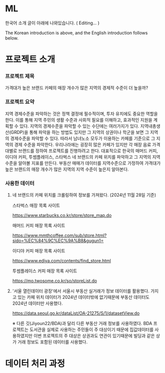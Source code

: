 # ML
한국어 소개 글이 아래에 나와있습니다. ( Editing... )

The Korean introduction is above, and the English introduction follows below.

# 프로젝트 소개
### 프로젝트 제목 
가격대가 높은 브랜드 카페의 매장 개수가 많은 지역의 경제적 수준이 더 높을까?

### 프로젝트 요약
 지역 경제수준을 파악하는 것은 정책 결정에 필수적이며, 투자 유치에도 중요한 역할을 한다. 이를 통해 지역 주민의 생활 수준과 사회적 필요를 이해하고, 효과적인 지원을 계획할 수 있다. 지역의 경제수준을 파악할 수 있는 수단에는 여러가지가 있다. 지역내총생산(GRDP)을 통해 파악을 하는 방법도 있지만 그 지역의 상권이나 학군을 보면 그 지역의 경제수준을 파악할 수 있다. 따라서 남녀노소 모두가 이용하는 카페를 기준으로 그 지역의 경제 수준을 파악한다. 우리나라에는 굉장히 많은 카페가 있지만 각 매장 음료 가격대별로 브랜드를 정하여 프로젝트를 진행하려고 한다.
 대표적으로 한국의 매머드 커피, 이디야 커피, 투썸플레이스, 스타벅스 네 브랜드의 카페 위치를 파악하고 그 지역의 지역수준을 알아볼 지표를 만든다. 부동산 매매가 데이터를 지역수준으로 가정하여 가격대가 높은 브랜드의 매장 개수가 많은 지역의 지역 수준이 높은지 알아본다.

### 사용한 데이터
1. 네 브랜드의 카페 위치를 크롤링하여 정보를 가져왔다. (2024년 11월 28일 기준)
   
   스타벅스 매장 목록 사이트

   https://www.starbucks.co.kr/store/store_map.do 

   매머드 커피 매장 목록 사이트
 
   https://www.mmthcoffee.com/sub/store.html?sido=%EC%84%9C%EC%9A%B8&gugun1= 

   이디야 커피 매장 목록 사이트
 
   https://www.ediya.com/contents/find_store.html
 
   투썸플레이스 커피 매장 목록 사이트
 
   https://mo.twosome.co.kr/so/storeList.do

2. '서울 열린데이터 광장'에서 서울시 부동산 실거래가 정보 데이터를 활용했다.
 가지고 있는 카페 위치 데이터가 2024년 데이터밖에 없기때문에 부동산 데이터도 2024년 데이터만 사용했다.

   https://data.seoul.go.kr/dataList/OA-21275/S/1/datasetView.do
 
   ※ 다른 깃(Jiyoun22/BDA)과 달리 다른 부동산 거래 정보를 사용하였다. BDA 프로젝트는 도서관을 실제로 사용하는 주민들이 주 대상이기 때문에 집값데이터를 사용하였지만 이번 프로젝트의 주 대상은 상권과도 연관이 있기때문에 빌딩과 같은 상가 거래 정보도 포함된 데이터를 사용했다.

# 데이터 처리 과정





